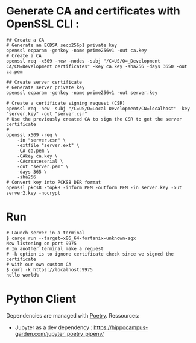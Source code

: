 # Generate CA and certificates with OpenSSL CLI : 
```
## Create a CA
# Generate an ECDSA secp256p1 private key
openssl ecparam -genkey -name prime256v1 -out ca.key
# Create a CA 
openssl req -x509 -new -nodes -subj "/C=US/O=_Development CA/CN=Development certificates" -key ca.key -sha256 -days 3650 -out ca.pem 

## Create server certificate
# Generate server private key
openssl ecparam -genkey -name prime256v1 -out server.key

# Create a certificate signing request (CSR)
openssl req -new -subj "/C=US/O=Local Development/CN=localhost" -key "server.key" -out "server.csr"
# Use the previously created CA to sign the CSR to get the server certificate
# 
openssl x509 -req \
    -in "server.csr" \
    -extfile "server.ext" \
    -CA ca.pem \
    -CAkey ca.key \
    -CAcreateserial \
    -out "server.pem" \
    -days 365 \
    -sha256
# Convert key into PCKS8 DER format 
openssl pkcs8 -topk8 -inform PEM -outform PEM -in server.key -out server2.key -nocrypt
```
# Run 

```
# Launch server in a terminal
$ cargo run --target=x86_64-fortanix-unknown-sgx 
Now listening on port 9975
# In another terminal make a request
# -k option is to ignore certificate check since we signed the certificate
# with our own custom CA
$ curl -k https://localhost:9975
hello world% 
``` 

# Python Client

Dependencies are managed with [Poetry](https://python-poetry.org/).
Ressources:
  * Jupyter as a dev dependency : https://hippocampus-garden.com/jupyter_poetry_pipenv/